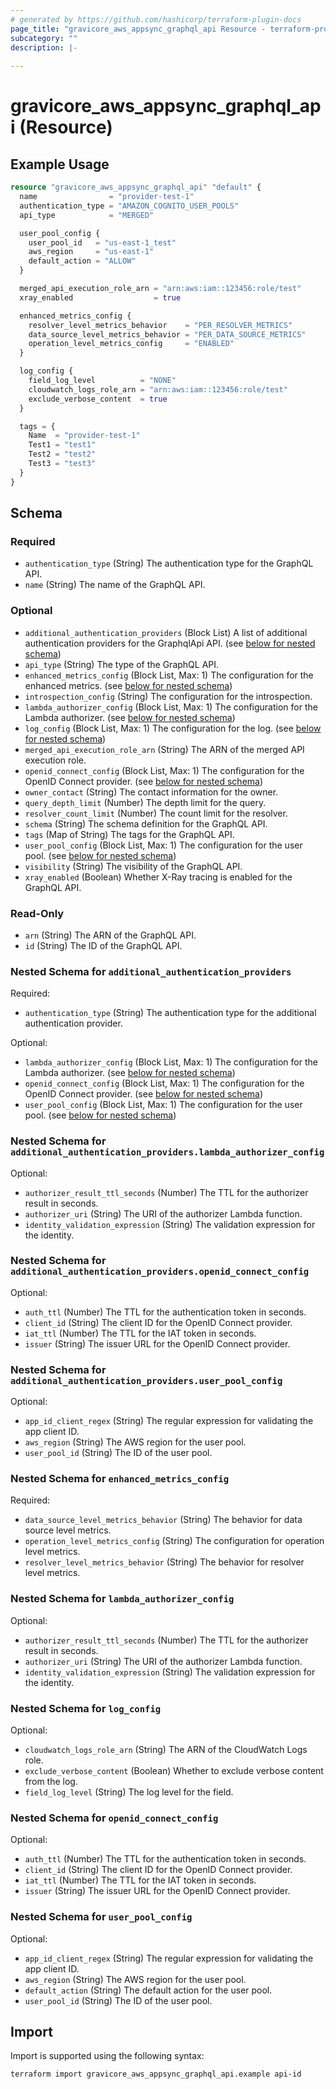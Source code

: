 ```yaml
---
# generated by https://github.com/hashicorp/terraform-plugin-docs
page_title: "gravicore_aws_appsync_graphql_api Resource - terraform-provider-gravicore"
subcategory: ""
description: |-
  
---
```


# gravicore_aws_appsync_graphql_api (Resource)



## Example Usage

```terraform
resource "gravicore_aws_appsync_graphql_api" "default" {
  name                = "provider-test-1"
  authentication_type = "AMAZON_COGNITO_USER_POOLS"
  api_type            = "MERGED"

  user_pool_config {
    user_pool_id   = "us-east-1_test"
    aws_region     = "us-east-1"
    default_action = "ALLOW"
  }

  merged_api_execution_role_arn = "arn:aws:iam::123456:role/test"
  xray_enabled                  = true

  enhanced_metrics_config {
    resolver_level_metrics_behavior    = "PER_RESOLVER_METRICS"
    data_source_level_metrics_behavior = "PER_DATA_SOURCE_METRICS"
    operation_level_metrics_config     = "ENABLED"
  }

  log_config {
    field_log_level          = "NONE"
    cloudwatch_logs_role_arn = "arn:aws:iam::123456:role/test"
    exclude_verbose_content  = true
  }

  tags = {
    Name  = "provider-test-1"
    Test1 = "test1"
    Test2 = "test2"
    Test3 = "test3"
  }
}
```

<!-- schema generated by tfplugindocs -->
## Schema

### Required

- `authentication_type` (String) The authentication type for the GraphQL API.
- `name` (String) The name of the GraphQL API.

### Optional

- `additional_authentication_providers` (Block List) A list of additional authentication providers for the GraphqlApi API. (see [below for nested schema](#nestedblock--additional_authentication_providers))
- `api_type` (String) The type of the GraphQL API.
- `enhanced_metrics_config` (Block List, Max: 1) The configuration for the enhanced metrics. (see [below for nested schema](#nestedblock--enhanced_metrics_config))
- `introspection_config` (String) The configuration for the introspection.
- `lambda_authorizer_config` (Block List, Max: 1) The configuration for the Lambda authorizer. (see [below for nested schema](#nestedblock--lambda_authorizer_config))
- `log_config` (Block List, Max: 1) The configuration for the log. (see [below for nested schema](#nestedblock--log_config))
- `merged_api_execution_role_arn` (String) The ARN of the merged API execution role.
- `openid_connect_config` (Block List, Max: 1) The configuration for the OpenID Connect provider. (see [below for nested schema](#nestedblock--openid_connect_config))
- `owner_contact` (String) The contact information for the owner.
- `query_depth_limit` (Number) The depth limit for the query.
- `resolver_count_limit` (Number) The count limit for the resolver.
- `schema` (String) The schema definition for the GraphQL API.
- `tags` (Map of String) The tags for the GraphQL API.
- `user_pool_config` (Block List, Max: 1) The configuration for the user pool. (see [below for nested schema](#nestedblock--user_pool_config))
- `visibility` (String) The visibility of the GraphQL API.
- `xray_enabled` (Boolean) Whether X-Ray tracing is enabled for the GraphQL API.

### Read-Only

- `arn` (String) The ARN of the GraphQL API.
- `id` (String) The ID of the GraphQL API.

<a id="nestedblock--additional_authentication_providers"></a>
### Nested Schema for `additional_authentication_providers`

Required:

- `authentication_type` (String) The authentication type for the additional authentication provider.

Optional:

- `lambda_authorizer_config` (Block List, Max: 1) The configuration for the Lambda authorizer. (see [below for nested schema](#nestedblock--additional_authentication_providers--lambda_authorizer_config))
- `openid_connect_config` (Block List, Max: 1) The configuration for the OpenID Connect provider. (see [below for nested schema](#nestedblock--additional_authentication_providers--openid_connect_config))
- `user_pool_config` (Block List, Max: 1) The configuration for the user pool. (see [below for nested schema](#nestedblock--additional_authentication_providers--user_pool_config))

<a id="nestedblock--additional_authentication_providers--lambda_authorizer_config"></a>
### Nested Schema for `additional_authentication_providers.lambda_authorizer_config`

Optional:

- `authorizer_result_ttl_seconds` (Number) The TTL for the authorizer result in seconds.
- `authorizer_uri` (String) The URI of the authorizer Lambda function.
- `identity_validation_expression` (String) The validation expression for the identity.


<a id="nestedblock--additional_authentication_providers--openid_connect_config"></a>
### Nested Schema for `additional_authentication_providers.openid_connect_config`

Optional:

- `auth_ttl` (Number) The TTL for the authentication token in seconds.
- `client_id` (String) The client ID for the OpenID Connect provider.
- `iat_ttl` (Number) The TTL for the IAT token in seconds.
- `issuer` (String) The issuer URL for the OpenID Connect provider.


<a id="nestedblock--additional_authentication_providers--user_pool_config"></a>
### Nested Schema for `additional_authentication_providers.user_pool_config`

Optional:

- `app_id_client_regex` (String) The regular expression for validating the app client ID.
- `aws_region` (String) The AWS region for the user pool.
- `user_pool_id` (String) The ID of the user pool.



<a id="nestedblock--enhanced_metrics_config"></a>
### Nested Schema for `enhanced_metrics_config`

Required:

- `data_source_level_metrics_behavior` (String) The behavior for data source level metrics.
- `operation_level_metrics_config` (String) The configuration for operation level metrics.
- `resolver_level_metrics_behavior` (String) The behavior for resolver level metrics.


<a id="nestedblock--lambda_authorizer_config"></a>
### Nested Schema for `lambda_authorizer_config`

Optional:

- `authorizer_result_ttl_seconds` (Number) The TTL for the authorizer result in seconds.
- `authorizer_uri` (String) The URI of the authorizer Lambda function.
- `identity_validation_expression` (String) The validation expression for the identity.


<a id="nestedblock--log_config"></a>
### Nested Schema for `log_config`

Optional:

- `cloudwatch_logs_role_arn` (String) The ARN of the CloudWatch Logs role.
- `exclude_verbose_content` (Boolean) Whether to exclude verbose content from the log.
- `field_log_level` (String) The log level for the field.


<a id="nestedblock--openid_connect_config"></a>
### Nested Schema for `openid_connect_config`

Optional:

- `auth_ttl` (Number) The TTL for the authentication token in seconds.
- `client_id` (String) The client ID for the OpenID Connect provider.
- `iat_ttl` (Number) The TTL for the IAT token in seconds.
- `issuer` (String) The issuer URL for the OpenID Connect provider.


<a id="nestedblock--user_pool_config"></a>
### Nested Schema for `user_pool_config`

Optional:

- `app_id_client_regex` (String) The regular expression for validating the app client ID.
- `aws_region` (String) The AWS region for the user pool.
- `default_action` (String) The default action for the user pool.
- `user_pool_id` (String) The ID of the user pool.

## Import

Import is supported using the following syntax:

```shell
terraform import gravicore_aws_appsync_graphql_api.example api-id
```
